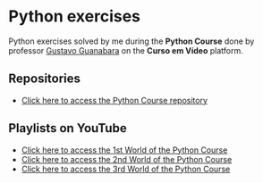 # Python exercises
Python exercises solved by me during the **Python Course** done by professor [Gustavo Guanabara](https://github.com/gustavoguanabara) on the **Curso em Vídeo** platform.

## Repositories
* [Click here to access the Python Course repository](https://github.com/cursoemvideo/cursoemvideo-python)

## Playlists on YouTube
* [Click here to access the 1st World of the Python Course](https://www.youtube.com/playlist?list=PLHz_AreHm4dlKP6QQCekuIPky1CiwmdI6)
* [Click here to access the 2nd World of the Python Course](https://www.youtube.com/playlist?list=PLHz_AreHm4dk_nZHmxxf_J0WRAqy5Czye)
* [Click here to access the 3rd World of the Python Course](https://www.youtube.com/playlist?list=PLHz_AreHm4dksnH2jVTIVNviIMBVYyFnH)